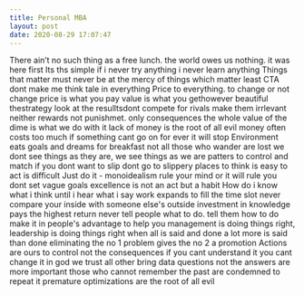 ```yaml
---
title: Personal MBA
layout: post
date: 2020-08-29 17:07:47
---
```

There ain’t no such thing as a free lunch.
the world owes us nothing. it was here first
Its ths simple if i never try anything i never learn anything
Things that matter must never be at the mercy of things which matter least
CTA dont make me think
tale in everything
Price to everything. to change or not change
price is what you pay value is what you gethowever beautiful thestrategy look at the resulltsdont compete for rivals make them irrlevant
neither rewards not punishmet. only consequences
the whole value of the dime is what we do with it
lack of money is the root of all evil
money often costs too much
if something cant go on for ever it will stop
Environment eats goals and dreams for breakfast
not all those who wander are lost
we dont see things as they are, we see things as we are
patters to control and match
if you dont want to slip dont go to slippery places
to think is easy to act is difficult
Just do it - monoidealism
rule your mind or it will rule you
dont set vague goals
excellence is not an act but a habit
How do i know what i think until i hear what i say
work expands to fill the time slot
never compare your inside with someone else's outside
investment in knowledge pays the highest return
never tell people what to do. tell them how to do
make it in people's advantage to help you
management is doing things right, leadership is doing things right
when all is said and done a lot more is said than done
eliminating the no 1 problem gives the no 2 a promotion
Actions are ours to control not the consequences
if you cant understand it you cant change it
in god we trust all other bring data
questions not the answers are more important
those who cannot remember the past are condemned to repeat it
premature optimizations are the root of all evil
